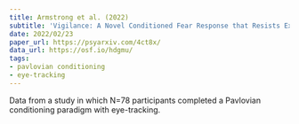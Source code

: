 ```yaml
---
title: Armstrong et al. (2022)
subtitle: 'Vigilance: A Novel Conditioned Fear Response that Resists Extinction'
date: 2022/02/23
paper_url: https://psyarxiv.com/4ct8x/
data_url: https://osf.io/hdgmu/
tags:
- pavlovian conditioning
- eye-tracking
---
```


Data from a study in which N=78 participants completed a Pavlovian conditioning paradigm with eye-tracking.
